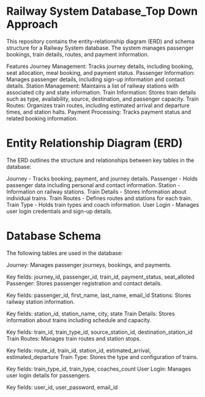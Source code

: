 # Railway System Database_Top Down Approach
This repository contains the entity-relationship diagram (ERD) and schema structure for a Railway System database. The system manages passenger bookings, train details, routes, and payment information.

Features
Journey Management: Tracks journey details, including booking, seat allocation, meal booking, and payment status. Passenger Information: Manages passenger details, including sign-up information and contact details. Station Management: Maintains a list of railway stations with associated city and state information. Train Information: Stores train details such as type, availability, source, destination, and passenger capacity. Train Routes: Organizes train routes, including estimated arrival and departure times, and station halts. Payment Processing: Tracks payment status and related booking information.

# Entity Relationship Diagram (ERD) #
The ERD outlines the structure and relationships between key tables in the database:

Journey - Tracks booking, payment, and journey details. Passenger - Holds passenger data including personal and contact information. Station - Information on railway stations. Train Details - Stores information about individual trains. Train Routes - Defines routes and stations for each train. Train Type - Holds train types and coach information. User Login - Manages user login credentials and sign-up details.

# Database Schema #
The following tables are used in the database:

Journey: Manages passenger journeys, bookings, and payments.

Key fields: journey_id, passenger_id, train_id, payment_status, seat_alloted Passenger: Stores passenger registration and contact details.

Key fields: passenger_id, first_name, last_name, email_id Stations: Stores railway station information.

Key fields: station_id, station_name, city, state Train Details: Stores information about trains including schedule and capacity.

Key fields: train_id, train_type_id, source_station_id, destination_station_id Train Routes: Manages train routes and station stops.

Key fields: route_id, train_id, station_id, estimated_arrival, estimated_departure Train Type: Stores the type and configuration of trains.

Key fields: train_type_id, train_type, coaches_count User Login: Manages user login details for passengers.

Key fields: user_id, user_password, email_id
